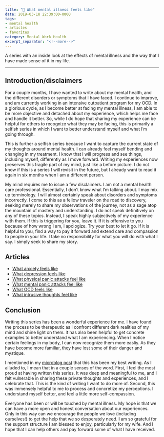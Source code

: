 ```yaml
---
title: "💮 What mental illness feels like"
date: 2019-03-18 22:39:00-0000
tags:
- mental health
- articles
- favorites
category: Mental Work Health
excerpt_separator: "<!--more-->"
---
```


A series with an inside look at the effects of mental illness and the way that I have made sense of it in my life.

<!--more-->

***

## Introduction/disclaimers
For a couple months, I have wanted to write about my mental health, and the different disorders or symptoms that I have faced. I continue to improve, and am currently working in an intensive outpatient program for my OCD. In a glorious cycle, as I become better at facing my mental illness, I am able to be more objective and detached about my experience, which helps me face and handle it better. So, while I do hope that sharing my experience can be helpful for others to recognize what they may be facing, this is primarily a selfish series in which I want to better understand myself and what I’m going through.

This is further a selfish series because I want to capture the current state of my thoughts around mental health. I can already feel myself bending and changing in my treatment. I know that I will progress and see things, including myself, differently as I move forward. Writing my experiences now preserves this fragile part of my mind, just like a before picture. I do not know if this is a series I will revisit in the future, but I already want to read it again in six months when I am a different person.

My mind requires me to issue a few disclaimers. I am not a mental health care professional. Essentially, I don’t know what I’m talking about. I may mix up terminology. I will almost certainly speak about disorders and symptoms incorrectly. I come to this as a fellow traveler on the road to discovery, seeking merely to share my observations of the journey, not as a sage atop the mountain of mastery and understanding. I do not speak definitively on any of these topics. Instead, I speak highly subjectively of my experience with them. If this is triggering for you, leave it. If it is offensive to you because of how wrong I am, I apologize. Try your best to let it go. If it is helpful to you, find a way to pay it forward and extend care and compassion to people in your life. I take no responsibility for what you will do with what I say. I simply seek to share my story.

## Articles
- [What anxiety feels like](https://www.bennorris.org/2019/03/20/what-anxiety-feels.html)
- [What depression feels like](https://www.bennorris.org/2019/03/21/what-depression-feels.html)
- [What physical panic attacks feel like](https://www.bennorris.org/2019/03/22/what-physical-panic.html)
- [What mental panic attacks feel like](https://www.bennorris.org/2019/03/23/what-mental-panic.html)
- [What OCD feels like](https://www.bennorris.org/2019/03/25/what-ocd-feels.html)
- [What intrusive thoughts feel like](https://www.bennorris.org/2019/03/26/what-intrusive-thoughts.html)

## Conclusion
Writing this series has been a wonderful experience for me. I have found the process to be therapeutic as I confront different dark realities of my mind and shine light on them. It has also been helpful to get concrete examples to better understand what I am experiencing. When I notice certain feelings in my body, I can now recognize them more easliy. As they have become more familiar, they have lost some of their danger and mystique.

I mentioned in my [microblog post](https://www.bennorris.org/2019/03/27/i-finished-my.html) that this has been my best writing. As I alluded to, I mean that in a couple senses of the word. First, I feel the most proud at having written this series. It was deep and meaningful to me, and I felt vulnerable in sharing these private thoughts and experiences, and I celebrate that. This is the kind of writing I want to do more of. Second, this was immensely helpful to me to process and concretize my perceptions. I understand myself better, and feel a little more self-compassion.

Everyone has been or will be touched by mental illness. My hope is that we can have a more open and honest conversation about our experiences. Only in this way can we encourage the people we love (including ourselves!) to get the help that we so desperately need. I am so grateful for the support structure I am blessed to enjoy, particularly for my wife. And I hope that I can help others and pay forward some of what I have received.